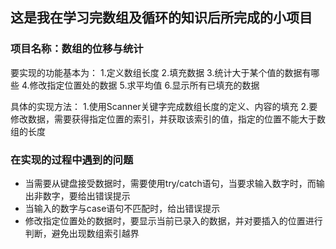## 这是我在学习完数组及循环的知识后所完成的小项目

### 项目名称：数组的位移与统计

要实现的功能基本为：
1.定义数组长度
2.填充数据
3.统计大于某个值的数据有哪些
4.修改指定位置处的数据
5.求平均值
6.显示所有已填充的数据

具体的实现方法：
1.使用Scanner关键字完成数组长度的定义、内容的填充
2.要修改数据，需要获得指定位置的索引，并获取该索引的值，指定的位置不能大于数组的长度

### 在实现的过程中遇到的问题
* 当需要从键盘接受数据时，需要使用try/catch语句，当要求输入数字时，而输出非数字，要给出错误提示
* 当输入的数字与case语句不匹配时，给出错误提示
* 修改指定位置处的数据时，要显示当前已录入的数据，并对要插入的位置进行判断，避免出现数组索引越界